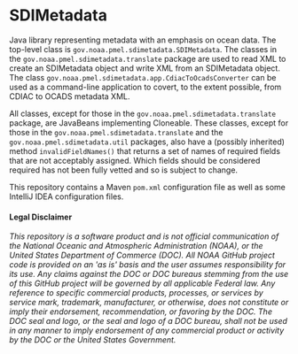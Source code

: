 # SDIMetadata

Java library representing metadata with an emphasis on ocean data.  The
top-level class is `gov.noaa.pmel.sdimetadata.SDIMetadata`.  The classes
in the `gov.noaa.pmel.sdimetadata.translate` package are used to read XML to
create an SDIMetadata object and write XML from an SDIMetadata object.
The class `gov.noaa.pmel.sdimetadata.app.CdiacToOcadsConverter` can be
used as a command-line application to covert, to the extent possible,
from CDIAC to OCADS metadata XML.

All classes, except for those in the `gov.noaa.pmel.sdimetadata.translate` package,
are JavaBeans implementing Cloneable.  These classes, except for those in
the `gov.noaa.pmel.sdimetadata.translate` and the `gov.noaa.pmel.sdimetadata.util`
packages, also have a (possibly inherited) method `invalidFieldNames()` that
returns a set of names of required fields that are not acceptably assigned.
Which fields should be considered required has not been fully vetted and
so is subject to change.

This repository contains a Maven `pom.xml` configuration file as well
as some IntelliJ IDEA configuration files.

#### Legal Disclaimer
*This repository is a software product and is not official communication
of the National Oceanic and Atmospheric Administration (NOAA), or the
United States Department of Commerce (DOC). All NOAA GitHub project
code is provided on an 'as is' basis and the user assumes responsibility
for its use. Any claims against the DOC or DOC bureaus stemming from
the use of this GitHub project will be governed by all applicable Federal
law. Any reference to specific commercial products, processes, or services
by service mark, trademark, manufacturer, or otherwise, does not constitute
or imply their endorsement, recommendation, or favoring by the DOC.
The DOC seal and logo, or the seal and logo of a DOC bureau, shall not
be used in any manner to imply endorsement of any commercial product
or activity by the DOC or the United States Government.*

